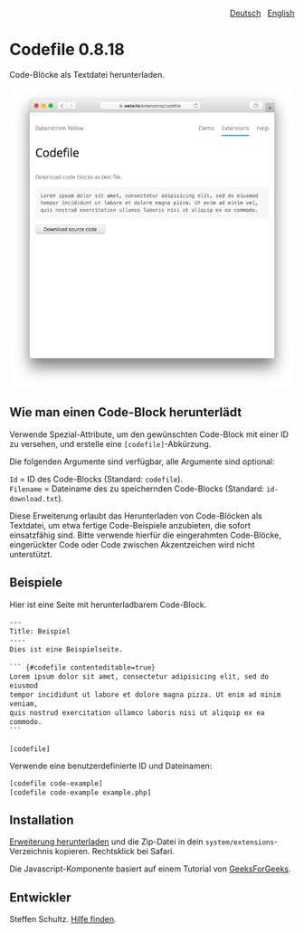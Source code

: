 <p align="right"><a href="README-de.md">Deutsch</a> &nbsp; <a href="README.md">English</a></p>

# Codefile 0.8.18

Code-Blöcke als Textdatei herunterladen.

<p align="center"><img src="codefile-screenshot.png?raw=true" alt="Bildschirmfoto"></p>

## Wie man einen Code-Block herunterlädt

Verwende Spezial-Attribute, um den gewünschten Code-Block mit einer ID zu versehen, und erstelle eine `[codefile]`-Abkürzung.

Die folgenden Argumente sind verfügbar, alle Argumente sind optional: 

`Id` = ID des Code-Blocks (Standard: `codefile`).  
`Filename` = Dateiname des zu speichernden Code-Blocks (Standard: `id-download.txt`).  

Diese Erweiterung erlaubt das Herunterladen von Code-Blöcken als Textdatei, um etwa fertige Code-Beispiele anzubieten, die sofort einsatzfähig sind. Bitte verwende hierfür die eingerahmten Code-Blöcke, eingerückter Code oder Code zwischen Akzentzeichen wird nicht unterstützt. 

## Beispiele

Hier ist eine Seite mit herunterladbarem Code-Block.

    ---
    Title: Beispiel
    ----
    Dies ist eine Beispielseite. 
    
    ``` {#codefile contenteditable=true}
    Lorem ipsum dolor sit amet, consectetur adipisicing elit, sed do eiusmod 
    tempor incididunt ut labore et dolore magna pizza. Ut enim ad minim veniam, 
    quis nostrud exercitation ullamco laboris nisi ut aliquip ex ea commodo. 
    ```

    [codefile]

Verwende eine benutzerdefinierte ID und Dateinamen:

    [codefile code-example]
    [codefile code-example example.php]

## Installation

[Erweiterung herunterladen](https://github.com/datenstrom/yellow-extensions/raw/master/zip/codefile.zip) und die Zip-Datei in dein `system/extensions`-Verzeichnis kopieren. Rechtsklick bei Safari.

Die Javascript-Komponente basiert auf einem Tutorial von [GeeksForGeeks](https://www.geeksforgeeks.org/how-to-trigger-a-file-download-when-clicking-an-html-button-or-javascript/). 

## Entwickler

Steffen Schultz. [Hilfe finden](https://github.com/schulle4u/yellow-extensions-schulle4u/issues).
